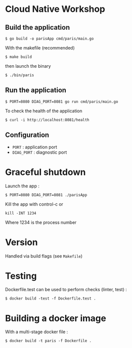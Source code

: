 # Cloud Native Workshop

## Build the application

```
$ go build -o parisApp cmd/paris/main.go
```

With the makefile (recommended)

```
$ make build
```

then launch the binary

```
$ ./bin/paris
```

## Run the application

```
$ PORT=8080 DIAG_PORT=8081 go run cmd/paris/main.go
```
To check the health of the application

```
$ curl -i http://localhost:8081/health
```
## Configuration

* `PORT` : application port
* `DIAG_PORT` : diagnostic port


# Graceful shutdown

Launch the app :
```
$ PORT=8080 DIAG_PORT=8081 ./parisApp
```

Kill the app with control-c or

```
kill -INT 1234
```

Where 1234 is the process number


# Version

Handled via build flags (see `Makefile`)


# Testing

Dockerfile.test can be used to perform checks (linter, test) :

```
$ docker build -test -f Dockerfile.test .
```

# Building a docker image

With a multi-stage docker file :

```
$ docker build -t paris -f Dockerfile .
```
